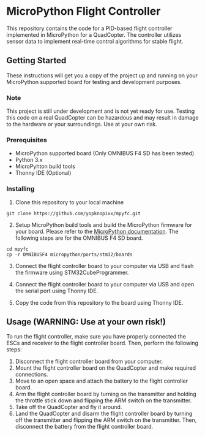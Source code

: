 # MicroPython Flight Controller

This repository contains the code for a PID-based flight controller implemented in MicroPython for a QuadCopter. The controller utilizes sensor data to implement real-time control algorithms for stable flight.

## Getting Started

These instructions will get you a copy of the project up and running on your MicroPython supported board for testing and development purposes.

### Note
This project is still under development and is not yet ready for use. Testing this code on a real QuadCopter can be hazardous and may result in damage to the hardware or your surroundings. Use at your own risk.

### Prerequisites

- MicroPython supported board (Only OMNIBUS F4 SD has been tested)
- Python 3.x
- MicroPyhton build tools
- Thonny IDE (Optional)

### Installing

1. Clone this repository to your local machine
```
git clone https://github.com/yopknopixx/mpyfc.git
```
2. Setup MicroPython build tools and build the MicroPython firmware for your board. Please refer to the [MicroPython documentation](https://docs.micropython.org/en/latest/develop/gettingstarted.html). The following steps are for the OMNIBUS F4 SD board.
```
cd mpyfc
cp -r OMNIBUSF4 micropython/ports/stm32/boards
```

3. Connect the flight controller board to your computer via USB and flash the firmware using STM32CubeProgrammer.

4. Connect the flight controller board to your computer via USB and open the serial port using Thonny IDE.

5. Copy the code from this repository to the board using Thonny IDE.

## Usage (WARNING: Use at your own risk!)

To run the flight controller, make sure you have properly connected the ESCs and receiver to the flight controller board. Then, perform the following steps:

1. Disconnect the flight controller board from your computer.
2. Mount the flight controller board on the QuadCopter and make required connections.
3. Move to an open space and attach the battery to the flight controller board.
4. Arm the flight controller board by turning on the transmitter and holding the throttle stick down and flipping the ARM switch on the transmitter.
5. Take off the QuadCopter and fly it around.
6. Land the QuadCopter and disarm the flight controller board by turning off the transmitter and flipping the ARM switch on the transmitter. Then, disconnect the battery from the flight controller board.

